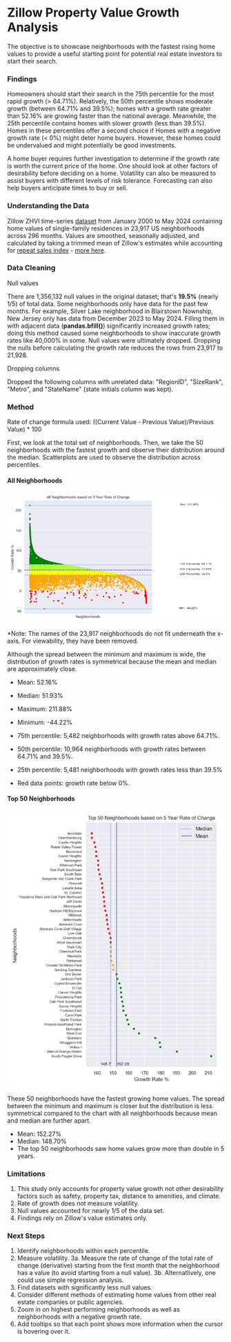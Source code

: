 # Zillow Property Value Growth Analysis
The objective is to showcase neighborhoods with the fastest rising home values to provide a useful starting point for potential real estate investors to start their search. 

### Findings
Homeowners should start their search in the 75th percentile for the most rapid growth (> 64.71%). Relatively, the 50th percentile shows moderate growth (between 64.71% and 39.5%); homes with a growth rate greater than 52.16% are growing faster than the national average. Meanwhile, the 25th percentile contains homes with slower growth (less than 39.5%). Homes in these percentiles offer a second choice if  Homes with a negative growth rate (< 0%) might deter home buyers. However, these homes could be undervalued and might potentially be good investments. 

A home buyer requires further investigation to determine if the growth rate is worth the current price of the home. One should look at other factors of desirability before deciding on a home. Volatility can also be measured to assist buyers with different levels of risk tolerance. Forecasting can also help buyers anticipate times to buy or sell.

### Understanding the Data
Zillow ZHVI time-series [dataset](https://drive.google.com/file/d/1SeR8qDqmhj0YHPOMiBU1zEbyaIjmAnga/view?usp=sharing) from January 2000 to May 2024 containing home values of single-family residences in 23,917 US neighborhoods across 296 months. Values are smoothed, seasonally adjusted, and calculated by taking a trimmed mean of Zillow's estimates while accounting for [repeat sales index](https://www.investopedia.com/terms/r/repeatsales-method.asp) - [more here](https://www.zillow.com/research/methodology-neural-zhvi-32128/). 

### Data Cleaning
Null values
   
There are 1,356,132 null values in the original dataset; that's **19.5%** (nearly 1/5) of total data. Some neighborhoods only have data for the past few months. For example, Silver Lake neighborhood in Blairstown Nownship, New Jersey only has data from December 2023 to May 2024. Filling them in with adjacent data (**pandas.bfill()**) significantly increased growth rates; doing this method caused some neighborhoods to show inaccurate growth rates like 40,000% in some. Null values were ultimately dropped. Dropping the nulls before calculating the growth rate reduces the rows from 23,917 to 21,928.

Dropping columns

Dropped the following columns with unrelated data: "RegionID", "SizeRank", "Metro", and "StateName" (state initials column was kept).

### Method
Rate of change formula used:
((Current Value - Previous Value)/Previous Value) * 100

First, we look at the total set of neighborhoods. Then, we take the 50 neighborhoods with the fastest growth and observe their distribution around the median. Scatterplots are used to observe the distribution across percentiles.

#### All Neighborhoods

<img width="800" src="https://github.com/vitoperez117/Python_US_Home_Values/blob/main/Output%20Plots/All%20Neighborhoods%205%20year%20ROC.png">

*Note: The names of the 23,917 neighborhoods do not fit underneath the x-axis. For viewability, they have been removed.

Although the spread between the minimum and maximum is wide, the distribution of growth rates is symmetrical because the mean and median are approximately close.
- Mean: 52.16%
- Median: 51.93% 
- Maximum: 211.88%
- Minimum: -44.22%

- 75th percentile: 5,482 neighborhoods with growth rates above 64.71%.
- 50th percentile: 10,964 neighborhoods with growth rates between 64.71% and 39.5%.
- 25th percentile: 5,481 neighborhoods with growth rates less than 39.5%
- Red data points: growth rate below 0%.

#### Top 50 Neighborhoods

<img width="500" src="https://github.com/vitoperez117/Python_US_Home_Values/blob/main/Output%20Plots/Top%2050%20Neighborhoods%20scatterplot.png">

These 50 neighborhoods have the fastest growing home values. The spread between the minimum and maximum is closer but the distribution is less symmetrical compared to the chart with all neighborhoods because mean and median are further apart.
- Mean: 152.27%
- Median: 148.70%
- The top 50 neighborhoods saw home values grow more than double in 5 years.

### Limitations
1. This study only accounts for property value growth not other desirability factors such as safety, property tax, distance to amenities, and climate.
2. Rate of growth does not measure volatility. 
3. Null values accounted for nearly 1/5 of the data set.
4. Findings rely on Zillow's value estimates only.

### Next Steps
1. Identify neighborhoods within each percentile.
2. Measure volatility.
3a. Measure the rate of change of the total rate of change (derivative) starting from the first month that the neighborhood has a value (to avoid starting from a null value).
3b. Alternatlively, one could use simple regression analysis. 
4. Find datasets with significantly less null values.
5. Consider different methods of estimating home values from other real estate companies or public agencies.
6. Zoom in on highest performing neighborhoods as well as neighborhoods with a negative growth rate.
7. Add tooltips so that each point shows more information when the cursor is hovering over it.
